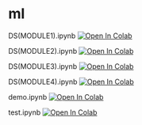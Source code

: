 # ml

DS(MODULE1).ipynb
[![Open In Colab](https://colab.research.google.com/assets/colab-badge.svg)](https://colab.research.google.com/github/p-p-p-p/ml/blob/main/DS(MODULE1).ipynb)

DS(MODULE2).ipynb
[![Open In Colab](https://colab.research.google.com/assets/colab-badge.svg)](https://colab.research.google.com/github/p-p-p-p/ml/blob/main/DS(MODULE2).ipynb)


DS(MODULE3).ipynb
[![Open In Colab](https://colab.research.google.com/assets/colab-badge.svg)](https://colab.research.google.com/github/p-p-p-p/ml/blob/main/DS(MODULE3).ipynb)


DS(MODULE4).ipynb
[![Open In Colab](https://colab.research.google.com/assets/colab-badge.svg)](https://colab.research.google.com/github/p-p-p-p/ml/blob/main/DS(MODULE4).ipynb)

demo.ipynb
[![Open In Colab](https://colab.research.google.com/assets/colab-badge.svg)](https://colab.research.google.com/github/p-p-p-p/ml/blob/main/demo.ipynb)



test.ipynb
[![Open In Colab](https://colab.research.google.com/assets/colab-badge.svg)](https://colab.research.google.com/github/p-p-p-p/ml/blob/main/test.ipynb)


